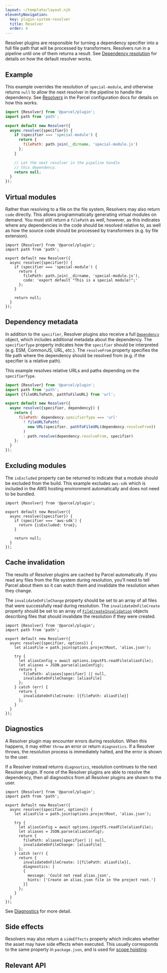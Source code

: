 ```yaml
---
layout: ~/template/layout.njk
eleventyNavigation:
  key: plugin-system-resolver
  title: Resolver
  order: 4
---
```


Resolver plugins are responsible for turning a dependency specifier into a full file path that will be processed by transformers. Resolvers run in a pipeline until one of them returns a result. See [Dependency resolution](/features/dependency-resolution.md) for details on how the default resolver works.

## Example

This example overrides the resolution of `special-module`, and otherwise returns `null` to allow the next resolver in the pipeline to handle the dependency. See [Resolvers](/features/plugins.md#resolvers) in the Parcel configuration docs for details on how this works.

```javascript
import {Resolver} from '@parcel/plugin';
import path from 'path';

export default new Resolver({
  async resolve({specifier}) {
    if (specifier === 'special-module') {
      return {
        filePath: path.join(__dirname, 'special-module.js')
      };
    }

    // Let the next resolver in the pipeline handle
    // this dependency.
    return null;
  }
});
```

## Virtual modules

Rather than resolving to a file on the file system, Resolvers may also return `code` directly. This allows programmatically generating virtual modules on demand. You must still return a `filePath` as well, however, as this indicates where any dependencies in the code should be resolved relative to, as well as how the source code should be processed by transformers (e.g. by file extension).

```javascript/8
import {Resolver} from '@parcel/plugin';
import path from 'path';

export default new Resolver({
  async resolve({specifier}) {
    if (specifier === 'special-module') {
      return {
        filePath: path.join(__dirname, 'special-module.js'),
        code: 'export default "This is a special module!";'
      };
    }

    return null;
  }
});
```

## Dependency metadata

In addition to the `specifier`, Resolver plugins also receive a full [`Dependency`](/plugin-system/transformer.md#Dependency) object, which includes additional metadata about the dependency. The `specifierType` property indicates how the `specifier` should be interpreted (e.g. ESM, CommonJS, URL, etc.). The `resolveFrom` property specifies the file path where the dependency should be resolved from (e.g. if the specifier is a relative path).

This example resolves relative URLs and paths depending on the `specifierType`.

```javascript
import {Resolver} from '@parcel/plugin';
import path from 'path';
import {fileURLToPath, pathToFileURL} from 'url';

export default new Resolver({
  async resolve({specifier, dependency}) {
    return {
      filePath: dependency.specifierType === 'url'
        ? fileURLToPath(
          new URL(specifier, pathToFileURL(dependency.resolveFrom))
        )
        : path.resolve(dependency.resolveFrom, specifier)
    };
  }
});
```

## Excluding modules

The `isExcluded` property can be returned to indicate that a module should be excluded from the build. This example excludes `aws-sdk` which is included in the AWS hosting environment automatically and does not need to be bundled.

```javascript/5
import {Resolver} from '@parcel/plugin';

export default new Resolver({
  async resolve({specifier}) {
    if (specifier === 'aws-sdk') {
      return {isExcluded: true};
    }

    return null;
  }
});
```

## Cache invalidation

The results of Resolver plugins are cached by Parcel automatically. If you read any files from the file system during resolution, you’ll need to tell Parcel about them so it can watch them and invalidate the resolution when they change.

The `invalidateOnFileChange` property should be set to an array of all files that were successfully read during resolution. The `invalidateOnFileCreate` property should be set to an array of [`FileCreateInvalidation`](/plugin-system/api.md#FileCreateInvalidation) objects describing files that should invalidate the resolution if they were created.

```javascript/12,16
import {Resolver} from '@parcel/plugin';
import path from 'path';

export default new Resolver({
  async resolve({specifier, options}) {
    let aliasFile = path.join(options.projectRoot, 'alias.json');

    try {
      let aliasConfig = await options.inputFS.readFile(aliasFile);
      let aliases = JSON.parse(aliasConfig);
      return {
        filePath: aliases[specifier] || null,
        invalidateOnFileChange: [aliasFile]
      };
    } catch (err) {
      return {
        invalidateOnFileCreate: [{filePath: aliasFile}]
      };
    }
  }
});
```

## Diagnostics

A Resolver plugin may encounter errors during resolution. When this happens, it may either `throw` an error or return `diagnostics`. If a Resolver throws, the resolution process is immediately halted, and the error is shown to the user.

If a Resolver instead returns `diagnostics`, resolution continues to the next Resolver plugin. If none of the Resolver plugins are able to resolve the dependency, then all diagnostics from all Resolver plugins are shown to the user.

```javascript/17-20
import {Resolver} from '@parcel/plugin';
import path from 'path';

export default new Resolver({
  async resolve({specifier, options}) {
    let aliasFile = path.join(options.projectRoot, 'alias.json');

    try {
      let aliasConfig = await options.inputFS.readFile(aliasFile);
      let aliases = JSON.parse(aliasConfig);
      return {
        filePath: aliases[specifier] || null,
        invalidateOnFileChange: [aliasFile]
      };
    } catch (err) {
      return {
        invalidateOnFileCreate: [{filePath: aliasFile}],
        diagnostics: [
        {
          message: 'Could not read alias.json',
          hints: ['Create an alias.json file in the project root.']
        }]
      };
    }
  }
});
```

See [Diagnostics](/plugin-system/logging.md#diagnostics) for more detail.

## Side effects

Resolvers may also return a `sideEffects` property which indicates whether the asset may have side effects when executed. This usually corresponds to the same property in `package.json`, and is used for [scope hoisting](/features/scope-hoisting.md).

## Relevant API

<include src="resolver.html"></include>
